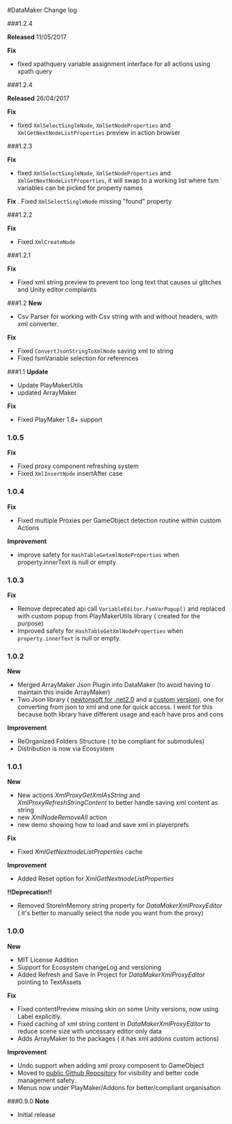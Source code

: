 #DataMaker Change log

###1.2.4

**Released** 11/05/2017

**Fix**  
- fixed xpathquery variable assignment interface for all actions using xpath query

###1.2.4

**Released** 26/04/2017

**Fix**  
- fixed `XmlSelectSingleNode`, `XmlSetNodeProperties` and `XmlGetNextNodeListProperties` preview in action browser


###1.2.3

**Fix**  
- fixed `XmlSelectSingleNode`, `XmlSetNodeProperties` and `XmlGetNextNodeListProperties`, it will swap to a working list where fsm variables can be picked for property names

**Fix** 
. Fixed `XmlSelectSingleNode` missing "found" property

###1.2.2

**Fix**  
- Fixed `XmlCreateNode`  

###1.2.1

**Fix**  
- Fixed xml string preview to prevent too long text that causes ui glitches and Unity editor complaints  

 
###1.2
**New**  
- Csv Parser for working with Csv string with and without headers, with xml converter.

**Fix**  
- Fixed `ConvertJsonStringToXmlNode` saving xml to string  
- Fixed fsmVariable selection for references

###1.1
**Update**  
- Update PlayMakerUtils  
- updated ArrayMaker  

**Fix**  
- Fixed PlayMaker 1.8+ support
  
### 1.0.5  
**Fix**  
- Fixed proxy component refreshing system  
- Fixed `XmlInsertNode` insertAfter case  
 
### 1.0.4  
**Fix**  
- Fixed multiple Proxies per GameObject detection routine within custom Actions  

**Improvement**
- improve safety for `HashTableGetxmlNodeProperties` when property.innerText is null or empty


### 1.0.3  
**Fix**  
- Remove deprecated api call `VariableEditor.FsmVarPopup()` and replaced with custom popup from PlayMakerUtils library ( created for the purpose)  
- Improved safety for `HashTableGetXmlNodeProperties` when `property.innerText` is null or empty.


### 1.0.2  
**New**  
- Merged ArrayMaker Json Plugin into DataMaker (to avoid having to maintain this inside ArrayMaker)  
- Two Json library ( [newtonsoft for .net2.0](https://json.codeplex.com/) and a [custom version](http://techblog.procurios.nl/k/n618/news/view/14605/14863/how-do-i-write-my-own-parser-(for-json).html)), one for converting from json to xml and one for quick access. I went for this because both library have different usage and each have pros and cons

**Improvement**  
- ReOrganized Folders Structure ( to be compliant for submodules)  
- Distribution is now via Ecosystem

### 1.0.1
**New**  
- New actions _XmlProxyGetXmlAsString_ and _XmlProxyRefreshStringContent_ to better handle saving xml content as string  
- new _XmlNodeRemoveAll_ action
- new demo showing how to load and save xml in playerprefs

**Fix**  
- Fixed _XmlGetNextnodeListProperties_ cache  



**Improvement**  
- Added Reset option for _XmlGetNextnodeListProperties_  

**!!Deprecation!!**
- Removed StoreInMemory string property for _DataMakerXmlProxyEditor_  ( it's better to manually select the node you want from the proxy)

### 1.0.0
**New**  
- MIT License Addition  
- Support for Ecosystem changeLog and versioning   
- Added Refresh and Save In Project for _DataMakerXmlProxyEditor_ pointing to TextAssets  

**Fix**
- Fixed contentPreview missing skin on some Unity  versions, now using Label explicitly.  
- Fixed caching of xml string content in _DataMakerXmlProxyEditor_ to reduce scene size with uncessary editor only data  
- Adds ArrayMaker to the packages ( it has xml addons custom actions)


**Improvement**   
- Undo support when adding xml proxy composent to GameObject  
- Moved to [public Github Repository](https://github.com/jeanfabre/PlayMaker--DataMaker) for visibility and better code management safety.  
- Menus now under PlayMaker/Addons for better/compliant organisation  


###0.9.0
**Note**   
- Initial release
